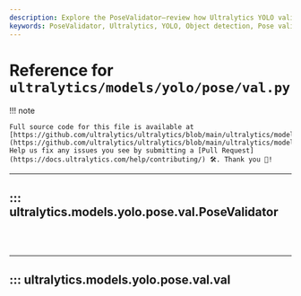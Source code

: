 ```yaml
---
description: Explore the PoseValidator—review how Ultralytics YOLO validates poses for object detection. Improve your understanding of YOLO.
keywords: PoseValidator, Ultralytics, YOLO, Object detection, Pose validation
---
```


# Reference for `ultralytics/models/yolo/pose/val.py`

!!! note

    Full source code for this file is available at [https://github.com/ultralytics/ultralytics/blob/main/ultralytics/models/yolo/pose/val.py](https://github.com/ultralytics/ultralytics/blob/main/ultralytics/models/yolo/pose/val.py). Help us fix any issues you see by submitting a [Pull Request](https://docs.ultralytics.com/help/contributing/) 🛠️. Thank you 🙏!

---
## ::: ultralytics.models.yolo.pose.val.PoseValidator
<br><br>

---
## ::: ultralytics.models.yolo.pose.val.val
<br><br>
